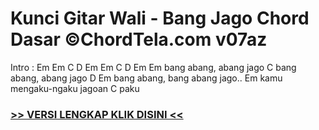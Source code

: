 
 # Kunci Gitar Wali - Bang Jago Chord Dasar ©ChordTela.com v07az


Intro : Em Em C D Em Em C D Em Em bang abang, abang jago C bang abang, abang jago D Em bang abang, bang abang jago.. Em kamu mengaku-ngaku jagoan C paku

###  <a href="https://shortlighzx.web.app?sq=Kunci Gitar Wali - Bang Jago Chord Dasar ©ChordTela.com"> >> VERSI LENGKAP KLIK DISINI << </a>
